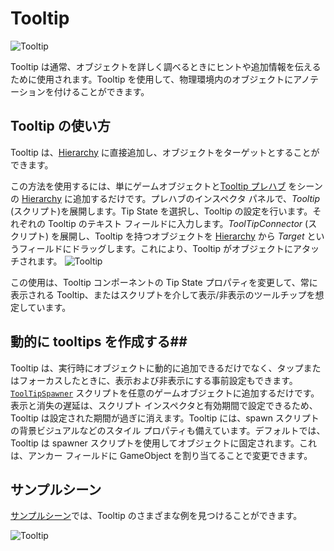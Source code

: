 # Tooltip #

![Tooltip](../Documentation/Images/Tooltip/MRTK_Tooltip_Main.png)

Tooltip は通常、オブジェクトを詳しく調べるときにヒントや追加情報を伝えるために使用されます。Tooltip を使用して、物理環境内のオブジェクトにアノテーションを付けることができます。

## Tooltip の使い方 ##
Tooltip は、[Hierarchy](ヒエラルキー) に直接追加し、オブジェクトをターゲットとすることができます。

この方法を使用するには、単にゲームオブジェクトと[Tooltip プレハブ](https://github.com/Microsoft/MixedRealityToolkit-Unity/blob/mrtk_release/Assets/MixedRealityToolkit.SDK/Features/UX/Prefabs/Tooltips) をシーンの [Hierarchy](ヒエラルキー) に追加するだけです。プレハブのインスペクタ パネルで、*Tooltip* (スクリプト)を展開します。Tip State を選択し、Tooltip の設定を行います。それぞれの Tooltip のテキスト フィールドに入力します。*ToolTipConnector* (スクリプト) を展開し、Tooltip を持つオブジェクトを [Hierarchy](ヒエラルキー) から *Target* というフィールドにドラッグします。これにより、Tooltip がオブジェクトにアタッチされます。
![Tooltip](../Documentation/Images/Tooltip/MRTK_Tooltip_Connector.png)


この使用は、Tooltip コンポーネントの Tip State プロパティを変更して、常に表示される Tooltip、またはスクリプトを介して表示/非表示のツールチップを想定しています。
 
## 動的に tooltips を作成する##
Tooltip は、実行時にオブジェクトに動的に追加できるだけでなく、タップまたはフォーカスしたときに、表示および非表示にする事前設定もできます。 [`ToolTipSpawner`](https://github.com/Microsoft/MixedRealityToolkit-Unity/blob/mrtk_release/Assets/MixedRealityToolkit.SDK/Features/UX/Scripts/Tooltips/ToolTipSpawner.cs) スクリプトを任意のゲームオブジェクトに追加するだけです。表示と消失の遅延は、スクリプト インスペクタと有効期間で設定できるため、Tooltip は設定された期間が過ぎに消えます。Tooltip には、spawn スクリプトの背景ビジュアルなどのスタイル プロパティも備えています。デフォルトでは、Tooltip は spawner スクリプトを使用してオブジェクトに固定されます。これは、アンカー フィールドに GameObject を割り当てることで変更できます。

## サンプルシーン ##
[サンプルシーン](https://github.com/Microsoft/MixedRealityToolkit-Unity/blob/mrtk_release/Assets/MixedRealityToolkit.Examples/Demos/UX/Tooltips/Scenes)では、Tooltip のさまざまな例を見つけることができます。

![Tooltip](../Documentation/Images/Tooltip/MRTK_Tooltip_Examples.png)
